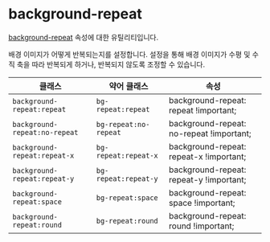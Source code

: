 # background-repeat

[background-repeat](https://developer.mozilla.org/en-US/docs/Web/CSS/background-repeat) 속성에 대한 유틸리티입니다.

배경 이미지가 어떻게 반복되는지를 설정합니다. 설정을 통해 배경 이미지가 수평 및 수직 축을 따라 반복되게 하거나, 반복되지 않도록 조정할 수 있습니다.

<table>
  <thead>
    <tr>
      <th scope="col">클래스</th>
      <th scope="col">약어 클래스</th>
      <th scope="col">속성</th>
    </tr>
  </thead>
<tbody>
  <!-- background-repeat:repeat -->
  <tr>
    <td><code>background-repeat:repeat</code></td>
    <td>
      <code>bg-repeat:repeat</code>
    </td>
    <td>
      <span class="code">background-repeat: repeat !important;</span>
    </td>
  </tr>

  <!-- background-repeat:no-repeat -->
  <tr>
    <td><code>background-repeat:no-repeat</code></td>
    <td>
      <code>bg-repeat:no-repeat</code>
    </td>
    <td>
      <span class="code">background-repeat: no-repeat !important;</span>
    </td>
  </tr>

  <!-- background-repeat:repeat-x -->
  <tr>
    <td><code>background-repeat:repeat-x</code></td>
    <td>
      <code>bg-repeat:repeat-x</code>
    </td>
    <td>
      <span class="code">background-repeat: repeat-x !important;</span>
    </td>
  </tr>

  <!-- background-repeat:repeat-y -->
  <tr>
    <td><code>background-repeat:repeat-y</code></td>
    <td>
      <code>bg-repeat:repeat-y</code>
    </td>
    <td>
      <span class="code">background-repeat: repeat-y !important;</span>
    </td>
  </tr>

  <!-- background-repeat:space -->
  <tr>
    <td><code>background-repeat:space</code></td>
    <td>
      <code>bg-repeat:space</code>
    </td>
    <td>
      <span class="code">background-repeat: space !important;</span>
    </td>
  </tr>

  <!-- background-repeat:round -->
  <tr>
    <td><code>background-repeat:round</code></td>
    <td>
      <code>bg-repeat:round</code>
    </td>
    <td>
      <span class="code">background-repeat: round !important;</span>
    </td>
  </tr>
</tbody>

</table>
